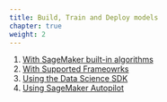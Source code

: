 ```yaml
--- 
title: Build, Train and Deploy models
chapter: true 
weight: 2 
---
```

 1. [With SageMaker built-in algorithms](https://github.com/awslabs/amazon-sagemaker-examples/tree/master/introduction_to_amazon_algorithms)
 2. [With Supported Frameowrks](https://github.com/awslabs/amazon-sagemaker-examples/tree/master/sagemaker-python-sdk)
 3. [Using the Data Science SDK](https://github.com/awslabs/amazon-sagemaker-examples/tree/master/step-functions-data-science-sdk)
 4. [Using SageMaker Autopilot](https://github.com/awslabs/amazon-sagemaker-examples/tree/master/autopilot)

